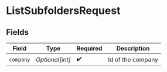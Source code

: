 # ListSubfoldersRequest


## Fields

| Field              | Type               | Required           | Description        |
| ------------------ | ------------------ | ------------------ | ------------------ |
| `company`          | *Optional[int]*    | :heavy_check_mark: | Id of the company  |